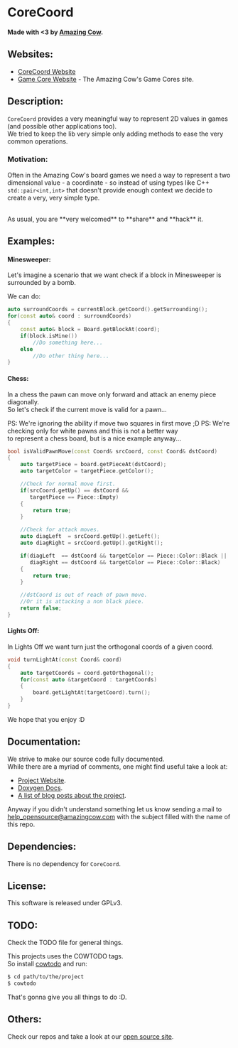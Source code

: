 # CoreCoord

**Made with <3 by [Amazing Cow](http://www.amazingcow.com).**



<!-- ####################################################################### -->
<!-- ####################################################################### -->

## Websites:

* [CoreCoord Website](http://opensource.amazingcow.com/gamecore/corecoord/)
* [Game Core Website](http://opensource.amazingcow.com/gamecore/) - 
The Amazing Cow's Game Cores site.



<!-- ####################################################################### -->
<!-- ####################################################################### -->

## Description:

```CoreCoord``` provides a very meaningful way to represent 2D values in 
games (and possible other applications too).   
We tried to keep the lib very simple only adding methods to ease the very 
common operations.


### Motivation:

Often in the Amazing Cow's board games we need a way to represent a 
two dimensional value - a coordinate - so instead of using types like C++ 
```std::pair<int,int>``` that doesn't provide enough context we decide to 
create a very, very simple type.


<br>
As usual, you are **very welcomed** to **share** and **hack** it.




<!-- ####################################################################### -->
<!-- ####################################################################### -->

## Examples:

#### Minesweeper:

Let's imagine a scenario that we want check if a block in Minesweeper 
is surrounded by a bomb. 

We can do:

```c++
auto surroundCoords = currentBlock.getCoord().getSurrounding();
for(const auto& coord : surroundCoords)
{
    const auto& block = Board.getBlockAt(coord);
    if(block.isMine())
        //Do something here...
    else
        //Do other thing here...
}
```

#### Chess:

In a chess the pawn can move only forward and attack an enemy piece diagonally.   
So let's check if the current move is valid for a pawn...

PS: We're ignoring the ability if move two squares in first move ;D
PS: We're checking only for white pawns and this is not a better way   
to represent a chess board, but is a nice example anyway...

``` c++
bool isValidPawnMove(const Coord& srcCoord, const Coord& dstCoord)
{
    auto targetPiece = board.getPieceAt(dstCoord);
    auto targetColor = targetPiece.getColor();

    //Check for normal move first.
    if(srcCoord.getUp() == dstCoord && 
       targetPiece == Piece::Empty)
    {
        return true;
    }

    //Check for attack moves.
    auto diagLeft  = srcCoord.getUp().getLeft();
    auto diagRight = srcCoord.getUp().getRight();

    if(diagLeft  == dstCoord && targetColor == Piece::Color::Black || 
       diagRight == dstCoord && targetColor == Piece::Color::Black)
    {
        return true;
    }

    //dstCoord is out of reach of pawn move.
    //Or it is attacking a non black piece.
    return false;
}
```

#### Lights Off:

In Lights Off we want turn just the orthogonal coords of a given coord.

```c++
void turnLightAt(const Coord& coord)
{
    auto targetCoords = coord.getOrthogonal();
    for(const auto &targetCoord : targetCoords)
    {
        board.getLightAt(targetCoord).turn();
    }
} 
```

We hope that you enjoy :D



<!-- ####################################################################### -->
<!-- ####################################################################### -->

## Documentation:

We strive to make our source code fully documented.   
While there are a myriad of comments, one might find useful take a look at:

* [Project Website](http://opensource.amazingcow.com/gamecore/corecoord/).
* [Doxygen Docs](http://opensource.amazingcow.com/gamecore/corecoord/doxygen/).
* [A list of blog posts about the project](http://opensource.amazingcow.com/gamecore/corecoord/posts/).

Anyway if you didn't understand something let us know sending a mail to  
[help_opensource@amazingcow.com]() with the subject filled with the
name of this repo.



<!-- ####################################################################### -->
<!-- ####################################################################### -->

## Dependencies:

There is no dependency for ```CoreCoord```.



<!-- ####################################################################### -->
<!-- ####################################################################### -->

## License:

This software is released under GPLv3.



<!-- ####################################################################### -->
<!-- ####################################################################### -->

## TODO:

Check the TODO file for general things.

This projects uses the COWTODO tags.   
So install [cowtodo](http://www.github.com/AmazingCow-Tools/COWTODO) and run:

``` bash
$ cd path/to/the/project
$ cowtodo 
```

That's gonna give you all things to do :D.



<!-- ####################################################################### -->
<!-- ####################################################################### -->

## Others:

Check our repos and take a look at our 
[open source site](http://opensource.amazingcow.com).
